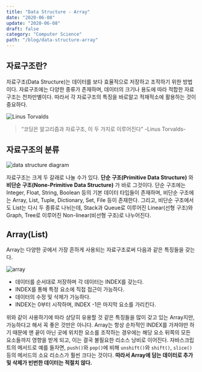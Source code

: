 ```yaml
---
title: "Data Structure - Array"
date: "2020-06-08"
update: "2020-06-08"
draft: false
category: "Computer Science"
path: "/blog/data-structure-array"
---
```


## 자료구조란?
자료구조(Data Structure)는 데이터를 보다 효율적으로 저장하고 조작하기 위한 방법이다. 자료구조에는 다양한 종류가 존재하며, 데이터의 크기나 용도에 따라 적합한 자료구조는 천차만별이다. 따라서 각 자료구조의 특징을 바로알고 적재적소에 활용하는 것이 중요하다.

![Linus Torvalds](https://external-content.duckduckgo.com/iu/?u=https%3A%2F%2Ftse4.mm.bing.net%2Fth%3Fid%3DOIP.WqjgGOFI28G9BuDGaZOEWQHaEF%26pid%3DApi&f=1)
  > “코딩은 알고리즘과 자료구조, 이 두 가지로 이루어진다”
  > -Linus Torvalds-

## 자료구조의 분류
![data structure diagram](https://cdn.ttgtmedia.com/rms/onlineimages/whatis-data_structure.png)

자료구조는 크게 두 갈래로 나눌 수가 있다. **단순 구조(Primitive Data Structure)** 와 **비단순 구조(None-Primitive Data Structure)** 가 바로 그것이다. 
단순 구조에는 Integer, Float, String, Boolean 등의 기본 데이터 타입들이 존재하며, 비단순 구조에는 Array, List, Tuple, Dictionary, Set, File 등이 존재한다. 그리고, 비단순 구조에서도 List는 다시 두 종류로 나뉘는데, Stack과 Queue로 이루어진 Linear(선형 구조)와 Graph, Tree로 이루어진 Non-linear(비선형 구조)로 나누어진다.

## Array(List)
Array는 다양한 곳에서 가장 흔하게 사용되는 자료구조로써 다음과 같은 특징들을 갖는다.

![array](https://codeforwin.org/wp-content/uploads/2015/07/array-and-array-index-representation.png)

- 데이터를 순서대로 저장하며 각 데이터는 INDEX를 갖는다.
- INDEX를 통해 특정 요소에 직접 접근이 가능하다.
- 데이터의 수정 및 삭제가 가능하다.
- INDEX는 0부터 시작하며, INDEX -1은 마지막 요소를 가리킨다.

위와 같이 사용하기에 따라 상당히 유용할 것 같은 특징들을 많이 갖고 있는 Array지만, 가능하다고 해서 꼭 좋은 것만은 아니다. Array는 항상 순차적인 INDEX를 가져야만 하기 때문에 맨 끝이 아닌 곳에 위치한 요소를 조작하는 경우에는 해당 요소 뒤쪽의 모든 요소들까지 영향을 받게 되고, 이는 결국 불필요한 리소스 낭비로 이어진다. 자바스크립트의 메서드로 예를 들자면, `push()`와 `pop()`에 비해 `unshift()`와 `shift()`, `slice()` 등의 메서드의 소요 리소스가 훨씬 크다는 것이다.
**따라서 Array에 담는 데이터로 추가 및 삭제가 빈번한 데이터는 적절치 않다.**

